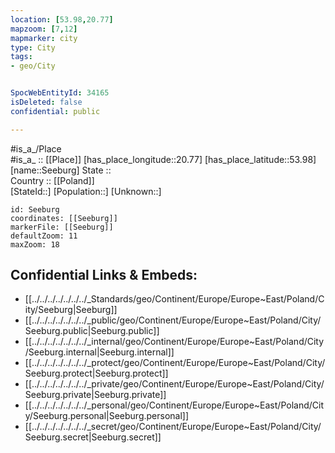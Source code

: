 ```yaml
---
location: [53.98,20.77] 
mapzoom: [7,12] 
mapmarker: city 
type: City
tags:
- geo/City


SpocWebEntityId: 34165
isDeleted: false
confidential: public

---
```

#is_a_/Place  
#is_a_ :: [[Place]] 
[has_place_longitude::20.77] 
[has_place_latitude::53.98] 
[name::Seeburg] 
State ::  
Country :: [[Poland]]  
[StateId::] 
[Population::] 
[Unknown::] 


```leaflet
id: Seeburg
coordinates: [[Seeburg]] 
markerFile: [[Seeburg]] 
defaultZoom: 11 
maxZoom: 18
```


## Confidential Links & Embeds: 
- [[../../../../../../../_Standards/geo/Continent/Europe/Europe~East/Poland/City/Seeburg|Seeburg]] 
- [[../../../../../../../_public/geo/Continent/Europe/Europe~East/Poland/City/Seeburg.public|Seeburg.public]] 
- [[../../../../../../../_internal/geo/Continent/Europe/Europe~East/Poland/City/Seeburg.internal|Seeburg.internal]] 
- [[../../../../../../../_protect/geo/Continent/Europe/Europe~East/Poland/City/Seeburg.protect|Seeburg.protect]] 
- [[../../../../../../../_private/geo/Continent/Europe/Europe~East/Poland/City/Seeburg.private|Seeburg.private]] 
- [[../../../../../../../_personal/geo/Continent/Europe/Europe~East/Poland/City/Seeburg.personal|Seeburg.personal]] 
- [[../../../../../../../_secret/geo/Continent/Europe/Europe~East/Poland/City/Seeburg.secret|Seeburg.secret]] 
